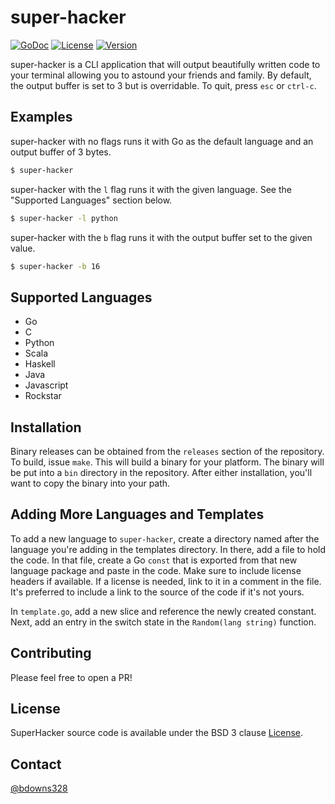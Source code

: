 # super-hacker

<p align="left">
  <a href="https://godoc.org/github.com/briandowns/super-hacker"><img src="https://godoc.org/github.com/briandowns/super-hacker?status.svg" alt="GoDoc"></a>
  <a href="https://opensource.org/licenses/BSD-3-Clause"><img src="https://img.shields.io/badge/License-BSD%203--Clause-orange.svg?" alt="License"></a>
  <a href="https://github.com/briandowns/super-hacker/releases"><img src="https://img.shields.io/badge/version-0.1.0-green.svg?" alt="Version"></a>
</p>

super-hacker is a CLI application that will output beautifully written code to your terminal allowing you to astound your friends and family.  By default, the output buffer is set to 3 but is overridable.  To quit, press `esc` or `ctrl-c`.

## Examples

super-hacker with no flags runs it with Go as the default language and an output buffer of 3 bytes.

```sh
$ super-hacker
```

super-hacker with the `l` flag runs it with the given language. See the "Supported Languages" section below.

```sh
$ super-hacker -l python
```

super-hacker with the `b` flag runs it with the output buffer set to the given value.

```sh
$ super-hacker -b 16
```

## Supported Languages

- Go
- C
- Python
- Scala
- Haskell
- Java
- Javascript
- Rockstar

## Installation

Binary releases can be obtained from the `releases` section of the repository.  To build, issue `make`.  This will build a binary for your platform.  The binary will be put into a `bin` directory in the repository.  After either installation, you'll want to copy the binary into your path.

## Adding More Languages and Templates

To add a new language to `super-hacker`, create a directory named after the language you're adding in the templates directory. In there, add a file to hold the code.  In that file, create a Go `const` that is exported from that new language package and paste in the code.  Make sure to include license headers if available.  If a license is needed, link to it in a comment in the file.  It's preferred to include a link to the source of the code if it's not yours.

In `template.go`, add a new slice and reference the newly created constant.  Next, add an entry in the switch state in the `Random(lang string)` function.

## Contributing

Please feel free to open a PR!

## License

SuperHacker source code is available under the BSD 3 clause [License](/LICENSE).

## Contact

[@bdowns328](http://twitter.com/bdowns328)
